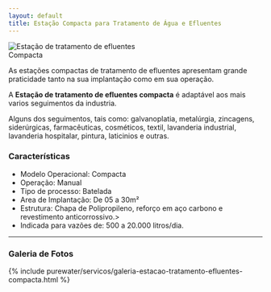 ```yaml
---
layout: default
title: Estação Compacta para Tratamento de Água e Efluentes
---
```


<img class="img-responsive pull-right" style="max-width: 50%;" src="../../website/images/Estação-tratamento-efluentes-compacta.jpg" alt="Estação de tratamento de efluentes Compacta">

As estações compactas de tratamento de efluentes apresentam grande praticidade tanto na sua implantação como em sua operação.

A **Estação de tratamento de efluentes compacta** é adaptável aos mais varios seguimentos da industria.

Alguns dos seguimentos, tais como: galvanoplatia, metalúrgia, zincagens, siderúrgicas, farmacêuticas, cosméticos, textil, lavanderia industrial, lavanderia hospitalar, pintura, laticinios e outras.


### Características

- Modelo Operacional: Compacta
- Operação: Manual
- Tipo de processo: Batelada
- Area de Implantação: De 05 a 30m²
- Estrutura: Chapa de Polipropileno, reforço em aço carbono e revestimento anticorrossivo.>
- Indicada para vazões de: 500 a 20.000 litros/dia.

---

### Galeria de Fotos

{% include purewater/servicos/galeria-estacao-tratamento-efluentes-compacta.html %}

